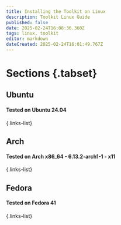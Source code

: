 ```yaml
---
title: Installing the Toolkit on Linux
description: Toolkit Linux Guide
published: false
date: 2025-02-24T16:08:36.360Z
tags: linux, toolkit
editor: markdown
dateCreated: 2025-02-24T16:01:49.767Z
---
```


# Sections {.tabset}

## Ubuntu
#### Tested on Ubuntu 24.04

{.links-list}

## Arch
#### Tested on Arch x86_64 - 6.13.2-arch1-1 - x11


{.links-list}


## Fedora
#### Tested on Fedora 41


{.links-list}